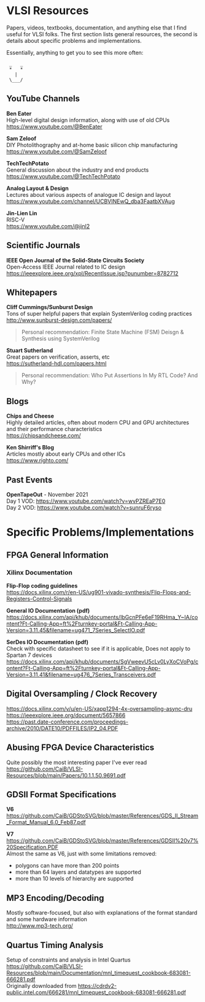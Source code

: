 # VLSI Resources
Papers, videos, textbooks, documentation, and anything else that I find useful for VLSI folks. The first section lists general resources, the second is details about specific problems and implementations.

Essentially, anything to get you to see this more often:
```
 _   _
 *   *
   |
 \___/
```

## YouTube Channels
**Ben Eater**  
High-level digital design information, along with use of old CPUs  
https://www.youtube.com/@BenEater

**Sam Zeloof**  
DIY Photolithography and at-home basic silicon chip manufacturing  
https://www.youtube.com/@SamZeloof

**TechTechPotato**  
General discussion about the industry and end products  
https://www.youtube.com/@TechTechPotato

**Analog Layout & Design**  
Lectures about various aspects of analogue IC design and layout  
https://www.youtube.com/channel/UCBVINEwQ_dba3FaatbXVAug

**Jin-Lien Lin**  
RISC-V  
https://www.youtube.com/@jinl2


## Scientific Journals
**IEEE Open Journal of the Solid-State Circuits Society**  
Open-Access IEEE Journal related to IC design  
https://ieeexplore.ieee.org/xpl/RecentIssue.jsp?punumber=8782712


## Whitepapers
**Cliff Cummings/Sunburst Design**  
Tons of super helpful papers that explain SystemVerilog coding practices  
http://www.sunburst-design.com/papers/  
> Personal recommendation: Finite State Machine (FSM) Deisgn & Synthesis using SystemVerilog

**Stuart Sutherland**  
Great papers on verification, asserts, etc  
https://sutherland-hdl.com/papers.html  
> Personal recommendation: Who Put Assertions In My RTL Code? And Why?


## Blogs
**Chips and Cheese**  
Highly detailed articles, often about modern CPU and GPU architectures and their performance characteristics  
https://chipsandcheese.com/

**Ken Shirriff's Blog**  
Articles mostly about early CPUs and other ICs  
https://www.righto.com/


## Past Events
**OpenTapeOut** - November 2021  
Day 1 VOD: https://www.youtube.com/watch?v=wvPZREaP7E0  
Day 2 VOD: https://www.youtube.com/watch?v=sunruF6ryso


# Specific Problems/Implementations

## FPGA General Information
### Xilinx Documentation
**Flip-Flop coding guidelines**  
https://docs.xilinx.com/r/en-US/ug901-vivado-synthesis/Flip-Flops-and-Registers-Control-Signals
 
**General IO Documentation (pdf)**  
https://docs.xilinx.com/api/khub/documents/IbGcnPFe6eF19RHma_Y~IA/content?Ft-Calling-App=ft%2Fturnkey-portal&Ft-Calling-App-Version=3.11.45&filename=ug471_7Series_SelectIO.pdf

**SerDes IO Documentation (pdf)**  
Check with specific datasheet to see if it is applicable, Does not apply to Spartan 7 devices  
https://docs.xilinx.com/api/khub/documents/SgVweevU5cLv0LyXoCVoPg/content?Ft-Calling-App=ft%2Fturnkey-portal&Ft-Calling-App-Version=3.11.41&filename=ug476_7Series_Transceivers.pdf 

## Digital Oversampling / Clock Recovery
https://docs.xilinx.com/v/u/en-US/xapp1294-4x-oversampling-async-dru  
https://ieeexplore.ieee.org/document/5657866  
https://past.date-conference.com/proceedings-archive/2010/DATE10/PDFFILES/IP2_04.PDF


## Abusing FPGA Device Characteristics
Quite possibly the most interesting paper I've ever read  
https://github.com/CaiB/VLSI-Resources/blob/main/Papers/10.1.1.50.9691.pdf


## GDSII Format Specifications
**V6**  
https://github.com/CaiB/GDStoSVG/blob/master/References/GDS_II_Stream_Format_Manual_6.0_Feb87.pdf

**V7**  
https://github.com/CaiB/GDStoSVG/blob/master/References/GDSII%20v7%20Specification.PDF  
Almost the same as V6, just with some limitations removed:
- polygons can have more than 200 points
- more than 64 layers and datatypes are supported
- more than 10 levels of hierarchy are supported


## MP3 Encoding/Decoding
Mostly software-focused, but also with explanations of the format standard and some hardware information  
http://www.mp3-tech.org/

## Quartus Timing Analysis
Setup of constraints and analysis in Intel Quartus  
https://github.com/CaiB/VLSI-Resources/blob/main/Documentation/mnl_timequest_cookbook-683081-666281.pdf  
Originally downloaded from https://cdrdv2-public.intel.com/666281/mnl_timequest_cookbook-683081-666281.pdf
